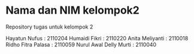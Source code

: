 # Nama dan NIM kelompok2
Repository tugas untuk kelompok 2

Hayatun Nufus          : 2110204
Humaidi Fikri          : 2110220
Anita Meliyanti        : 2110018
Ridho Fitra Palasa     : 2110059
Nurul Awal Delly Murti : 2110040
